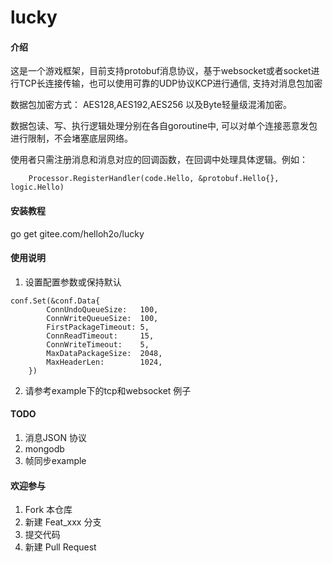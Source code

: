 # lucky

#### 介绍
这是一个游戏框架，目前支持protobuf消息协议，基于websocket或者socket进行TCP长连接传输，也可以使用可靠的UDP协议KCP进行通信, 支持对消息包加密

数据包加密方式： AES128,AES192,AES256 以及Byte轻量级混淆加密。

数据包读、写、执行逻辑处理分别在各自goroutine中, 可以对单个连接恶意发包进行限制，不会堵塞底层网络。

使用者只需注册消息和消息对应的回调函数，在回调中处理具体逻辑。例如：
```
	Processor.RegisterHandler(code.Hello, &protobuf.Hello{}, logic.Hello)
```

#### 安装教程

go get gitee.com/helloh2o/lucky

#### 使用说明

1. 设置配置参数或保持默认
```
conf.Set(&conf.Data{
		ConnUndoQueueSize:   100,
		ConnWriteQueueSize:  100,
		FirstPackageTimeout: 5,
		ConnReadTimeout:     15,
		ConnWriteTimeout:    5,
		MaxDataPackageSize:  2048,
		MaxHeaderLen:        1024,
	})
```
2. 请参考example下的tcp和websocket 例子

#### TODO
1. 消息JSON 协议
2. mongodb 
3. 帧同步example
#### 欢迎参与

1.  Fork 本仓库
2.  新建 Feat_xxx 分支
3.  提交代码
4.  新建 Pull Request
